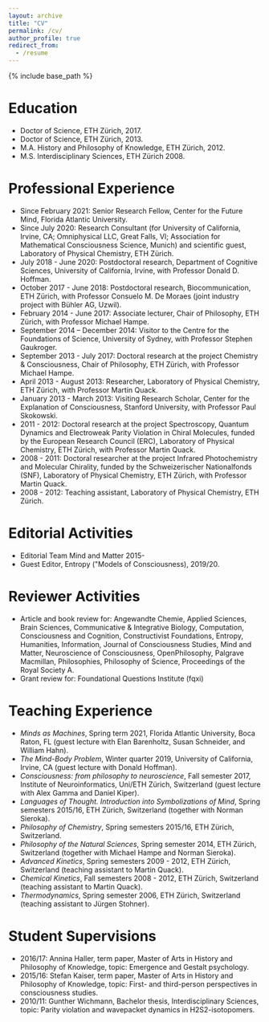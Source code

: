 ```yaml
---
layout: archive
title: "CV"
permalink: /cv/
author_profile: true
redirect_from:
  - /resume
---
```


{% include base_path %}

Education
======
* Doctor of Science, ETH Zürich, 2017.
* Doctor of Science, ETH Zürich, 2013.
* M.A. History and Philosophy of Knowledge, ETH Zürich, 2012.
* M.S. Interdisciplinary Sciences, ETH Zürich 2008.

Professional Experience
======
* Since February 2021: Senior Research Fellow, Center for the Future Mind, Florida Atlantic University.
* Since July 2020: Research Consultant (for University of California, Irvine, CA; Omniphysical LLC, Great Falls, VI; Association for Mathematical Consciousness Science, Munich) and scientific guest, Laboratory of Physical Chemistry, ETH Zürich.
* July 2018 - June 2020: Postdoctoral research, Department of Cognitive Sciences, University of California, Irvine, with Professor Donald D. Hoffman.
* October 2017 - June 2018: Postdoctoral research, Biocommunication, ETH Zürich, with Professor Consuelo M. De Moraes (joint industry project with Bühler AG, Uzwil).
* February 2014 - June 2017: Associate lecturer, Chair of Philosophy, ETH Zürich, with Professor Michael Hampe.
* September 2014 – December 2014: Visitor to the Centre for the Foundations of Science, University of Sydney, with Professor Stephen Gaukroger.
* September 2013 - July 2017: Doctoral research at the project Chemistry & Consciousness, Chair of Philosophy, ETH Zürich, with Professor Michael Hampe.
* April 2013 - August 2013: Researcher, Laboratory of Physical Chemistry, ETH Zürich, with Professor Martin Quack.
* January 2013 - March 2013: Visiting Research Scholar, Center for the Explanation of Consciousness, Stanford University, with Professor Paul Skokowski.
* 2011 - 2012: Doctoral research at the project Spectroscopy, Quantum Dynamics and Electroweak Parity Violation in Chiral Molecules, funded by the European Research Council (ERC), Laboratory of Physical Chemistry, ETH Zürich, with Professor Martin Quack.
* 2008 - 2011: Doctoral researcher at the project Infrared Photochemistry and Molecular Chirality, funded by the Schweizerischer Nationalfonds (SNF), Laboratory of Physical Chemistry, ETH Zürich, with Professor Martin Quack.
* 2008 - 2012: Teaching assistant, Laboratory of Physical Chemistry, ETH Zürich.


Editorial Activities
======
* Editorial Team Mind and Matter 2015- 
* Guest Editor, Entropy ("Models of Consciousness), 2019/20.
<!-- * Guest Editor, Epistemic Feelings: Phenomenology, Implementation, and Role in Cognition, Frontiers in Psychology, 2019/2020. -->


Reviewer Activities
======
* Article and book review for: Angewandte Chemie, Applied Sciences, Brain Sciences, Communicative & Integrative Biology, Computation, Consciousness and Cognition, Constructivist Foundations, Entropy, Humanities, Information, Journal of Consciousness Studies, Mind and Matter, Neuroscience of Consciousness, OpenPhilosophy, Palgrave Macmillan, Philosophies, Philosophy of Science, Proceedings of the Royal Society A. 
* Grant review for: Foundational Questions Institute (fqxi)

Teaching Experience
======
* *Minds as Machines*, Spring term 2021, Florida Atlantic University, Boca Raton, FL (guest lecture with Elan Barenholtz, Susan Schneider, and William Hahn).
* *The Mind-Body Problem*, Winter quarter 2019, University of California, Irvine, CA (guest lecture with Donald Hoffman).
* *Consciousness: from philosophy to neuroscience*, Fall semester 2017, Institute of Neuroinformatics, Uni/ETH Zürich, Switzerland (guest lecture with Alex Gamma and Daniel Kiper).
* *Languages of Thought. Introduction into Symbolizations of Mind*, Spring semesters 2015/16, ETH Zürich, Switzerland (together with Norman Sieroka).
* *Philosophy of Chemistry*, Spring semesters 2015/16, ETH Zürich, Switzerland.
* *Philosophy of the Natural Sciences*, Spring semester 2014, ETH Zürich, Switzerland (together with Michael Hampe and Norman Sieroka).
* *Advanced Kinetics*, Spring semesters 2009 - 2012, ETH Zürich, Switzerland (teaching assistant to Martin Quack).
* *Chemical Kinetics*, Fall semesters 2008 - 2012, ETH Zürich, Switzerland (teaching assistant to Martin Quack). 
* *Thermodynamics*, Spring semester 2006, ETH Zürich, Switzerland (teaching assistant to Jürgen Stohner).

Student Supervisions
======
* 2016/17: Annina Haller, term paper, Master of Arts in History and Philosophy of Knowledge, topic: Emergence and Gestalt psychology.
* 2015/16: Stefan Kaiser, term paper, Master of Arts in History and Philosophy of Knowledge, topic: First- and third-person perspectives in consciousness studies.
* 2010/11: Gunther Wichmann, Bachelor thesis, Interdisciplinary Sciences, topic: Parity violation and wavepacket dynamics in H2S2-isotopomers.  

<!--
Scholarships and Honors
======
* PostDoc.Mobility Fellowship 2018
* ETH Medal 2013
* Participation at the Manfred-Eigen-Nachwuchsgespräche 2008
* Willi-Studer Price for the best diploma (Interdisciplinary Sciences) 2008

<!-- 
Workshops and Conferences
======
* ...
Third-Party Funded Projects
======
* ...
>



  
<!-- Skills
======
* Skill 1
* Skill 2
  * Sub-skill 2.1
  * Sub-skill 2.2
  * Sub-skill 2.3
* Skill 3

Publications
======
  <ul>{% for post in site.publications %}
    {% include archive-single-cv.html %}
  {% endfor %}</ul>
  
Patents
======
  <ul>{% for post in site.publications %}
    {% include archive-single-cv.html %}
  {% endfor %}</ul>

Talks
======
  <ul>{% for post in site.talks %}
    {% include archive-single-talk-cv.html %}
  {% endfor %}</ul>
  
Teaching
======
  <ul>{% for post in site.teaching %}
    {% include archive-single-cv.html %}
  {% endfor %}</ul>
  
Service and leadership
======
* Currently signed in to 43 different slack teams -->
